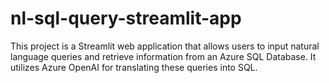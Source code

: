 # nl-sql-query-streamlit-app
This project is a Streamlit web application that allows users to input natural language queries and retrieve information from an Azure SQL Database. It utilizes Azure OpenAI for translating these queries into SQL.
